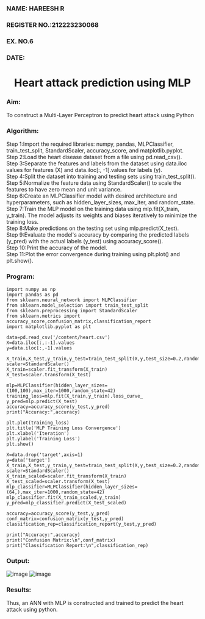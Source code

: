 <H3>NAME: HAREESH R</H3>
<H3>REGISTER NO.:212223230068</H3>
<H3>EX. NO.6</H3>
<H3>DATE:</H3>
<H1 ALIGN =CENTER>Heart attack prediction using MLP</H1>
<H3>Aim:</H3>  To construct a  Multi-Layer Perceptron to predict heart attack using Python
<H3>Algorithm:</H3>
Step 1:Import the required libraries: numpy, pandas, MLPClassifier, train_test_split, StandardScaler, accuracy_score, and matplotlib.pyplot.<BR>
Step 2:Load the heart disease dataset from a file using pd.read_csv().<BR>
Step 3:Separate the features and labels from the dataset using data.iloc values for features (X) and data.iloc[:, -1].values for labels (y).<BR>
Step 4:Split the dataset into training and testing sets using train_test_split().<BR>
Step 5:Normalize the feature data using StandardScaler() to scale the features to have zero mean and unit variance.<BR>
Step 6:Create an MLPClassifier model with desired architecture and hyperparameters, such as hidden_layer_sizes, max_iter, and random_state.<BR>
Step 7:Train the MLP model on the training data using mlp.fit(X_train, y_train). The model adjusts its weights and biases iteratively to minimize the training loss.<BR>
Step 8:Make predictions on the testing set using mlp.predict(X_test).<BR>
Step 9:Evaluate the model's accuracy by comparing the predicted labels (y_pred) with the actual labels (y_test) using accuracy_score().<BR>
Step 10:Print the accuracy of the model.<BR>
Step 11:Plot the error convergence during training using plt.plot() and plt.show().<BR>

### Program:
~~~
import numpy as np
import pandas as pd
from sklearn.neural_network import MLPClassifier
from sklearn.model_selection import train_test_split
from sklearn.preprocessing import StandardScaler
from sklearn.metrics import accuracy_score,confusion_matrix,classification_report
import matplotlib.pyplot as plt

data=pd.read_csv('/content/heart.csv')
X=data.iloc[:,:-1].values
y=data.iloc[:,-1].values

X_train,X_test,y_train,y_test=train_test_split(X,y,test_size=0.2,random_state=42)
scaler=StandardScaler()
X_train=scaler.fit_transform(X_train)
X_test=scaler.transform(X_test)

mlp=MLPClassifier(hidden_layer_sizes=(100,100),max_iter=1000,random_state=42)
training_loss=mlp.fit(X_train,y_train).loss_curve_
y_pred=mlp.predict(X_test)
accuracy=accuracy_score(y_test,y_pred)
print("Accuracy:",accuracy)

plt.plot(training_loss)
plt.title('MLP Training Loss Convergence')
plt.xlabel('Iteration')
plt.ylabel('Training Loss')
plt.show()

X=data.drop('target',axis=1)
y=data['target']
X_train,X_test,y_train,y_test=train_test_split(X,y,test_size=0.2,random_state=42)
scaler=StandardScaler()
X_train_scaled=scaler.fit_transform(X_train)
X_test_scaled=scaler.transform(X_test)
mlp_classifier=MLPClassifier(hidden_layer_sizes=(64,),max_iter=1000,random_state=42)
mlp_classifier.fit(X_train_scaled,y_train)
y_pred=mlp_classifier.predict(X_test_scaled)

accuracy=accuracy_score(y_test,y_pred)
conf_matrix=confusion_matrix(y_test,y_pred)
classification_rep=classification_report(y_test,y_pred)

print("Accuracy:",accuracy)
print("Confusion Matrix:\n",conf_matrix)
print("Classification Report:\n",classification_rep)
~~~

### Output:
![image](https://github.com/user-attachments/assets/d9d7a008-f9d9-42b3-9d4a-e3edd133b781)
![image](https://github.com/user-attachments/assets/2924c2b6-f8e7-40a6-9647-65f85f744eb9)


<H3>Results:</H3>
Thus, an ANN with MLP is constructed and trained to predict the heart attack using python.
